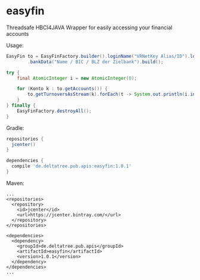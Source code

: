 # easyfin
Threadsafe HBCI4JAVA Wrapper for easily accessing your financial accounts

Usage:
```java
EasyFin to = EasyFinFactory.builder().loginName("VRNetKey Alias/ID").loginPassword("VRNetKey Password")
		.bankData("Name / BIC / BLZ der Zielbank").build();

try {
	final AtomicInteger i = new AtomicInteger(0);

	for (Konto k : to.getAccounts()) {
		to.getTurnoversAsStream(k).forEach(t -> System.out.println(i.incrementAndGet() + " " + t.bdate));
	}
} finally {
	EasyFinFactory.destroyAll();
}
```

Gradle:
```gradle
repositories {
  jcenter()
}

dependencies {
  compile 'de.deltatree.pub.apis:easyfin:1.0.1'
}
```

Maven:
```maven
...
<repositories>
  <repository>
    <id>jcenter</id>
    <url>https://jcenter.bintray.com/</url>
  </repository>
</repositories>

<dependencies>
  <dependency>
    <groupId>de.deltatree.pub.apis</groupId>
    <artifactId>easyfin</artifactId>
    <version>1.0.1</version>
  </dependency>
</dependencies>
...
```
